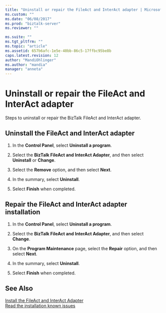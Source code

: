 ```yaml
---
title: "Uninstall or repair the FileAct and InterAct adapter | Microsoft Docs"
ms.custom: ""
ms.date: "06/08/2017"
ms.prod: "biztalk-server"
ms.reviewer: ""

ms.suite: ""
ms.tgt_pltfrm: ""
ms.topic: "article"
ms.assetid: 657b6afc-1e5e-40bb-86c5-17ffbc95be8b
caps.latest.revision: 12
author: "MandiOhlinger"
ms.author: "mandia"
manager: "anneta"
---
```

# Uninstall or repair the FileAct and InterAct adapter
Steps to uninstall or repair the BizTalk FileAct and InterAct adapter.  
  
## Uninstall the FileAct and InterAct adapter  
  
1.  In the **Control Panel**, select **Uninstall a program**.  
  
2.  Select the **BizTalk FileAct and InterAct Adapter**, and then select **Uninstall** or **Change**.  
  
3.  Select the **Remove** option, and then select **Next**.  
  
4.  In the summary, select **Uninstall**.  
  
5.  Select **Finish** when completed.

## Repair the FileAct and InterAct adapter installation  
  
1.  In the **Control Panel**, select **Uninstall a program**.  
  
2.  Select the **BizTalk FileAct and InterAct Adapter**, and then select **Change**.  
3.  On the **Program Maintenance** page, select the **Repair** option, and then select **Next**.  
  
4.  In the summary, select **Uninstall**.  
  
5.  Select **Finish** when completed.
  
## See Also  
[Install the FileAct and InterAct Adapter](../../adapters-and-accelerators/fileact-interact/install-the-fileact-and-interact-adapter.md)   
 [Read the installation known issues](../../adapters-and-accelerators/fileact-interact/read-the-installation-known-issues.md)